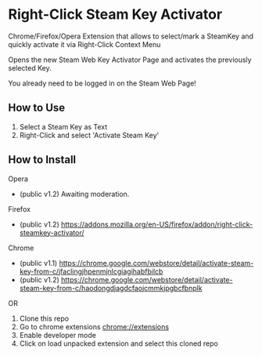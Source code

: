# Right-Click Steam Key Activator
Chrome/Firefox/Opera Extension that allows to select/mark a SteamKey and quickly activate it via Right-Click Context Menu

Opens the new Steam Web Key Activator Page and activates the previously selected Key.

You already need to be logged in on the Steam Web Page!

## How to Use

1. Select a Steam Key as Text
2. Right-Click and select 'Activate Steam Key'

## How to Install

Opera
- (public v1.2) Awaiting moderation.

Firefox
- (public v1.2) https://addons.mozilla.org/en-US/firefox/addon/right-click-steamkey-activator/

Chrome
- (public v1.1) https://chrome.google.com/webstore/detail/activate-steam-key-from-c/jfaclingjhpenmjnlcgiagihabfbilcb
- (public v1.2) https://chrome.google.com/webstore/detail/activate-steam-key-from-c/haodongdjagdcfaojcmmkjpgbcfbnplk

OR

1. Clone this repo
2. Go to chrome extensions [chrome://extensions](chrome://extensions)
3. Enable developer mode
4. Click on load unpacked extension and select this cloned repo
